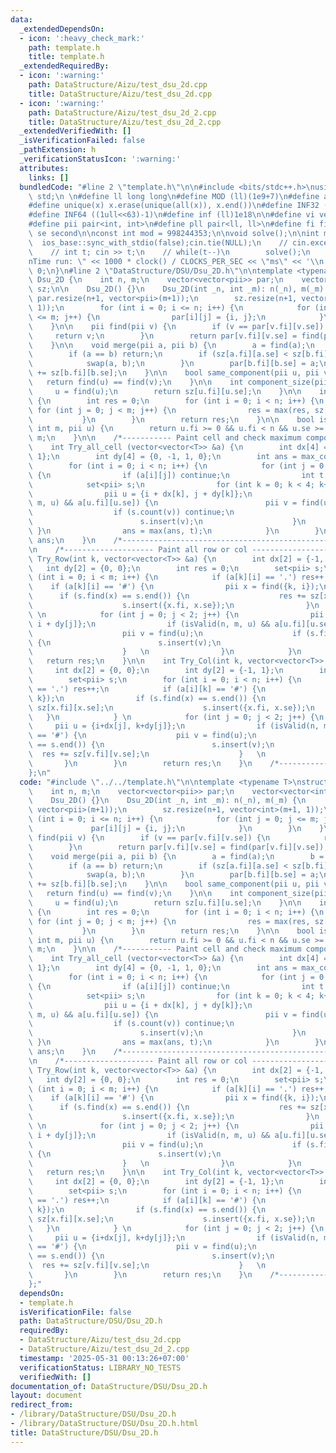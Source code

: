 ```yaml
---
data:
  _extendedDependsOn:
  - icon: ':heavy_check_mark:'
    path: template.h
    title: template.h
  _extendedRequiredBy:
  - icon: ':warning:'
    path: DataStructure/Aizu/test_dsu_2d.cpp
    title: DataStructure/Aizu/test_dsu_2d.cpp
  - icon: ':warning:'
    path: DataStructure/Aizu/test_dsu_2d_2.cpp
    title: DataStructure/Aizu/test_dsu_2d_2.cpp
  _extendedVerifiedWith: []
  _isVerificationFailed: false
  _pathExtension: h
  _verificationStatusIcon: ':warning:'
  attributes:
    links: []
  bundledCode: "#line 2 \"template.h\"\n\n#include <bits/stdc++.h>\nusing namespace\
    \ std;\n \n#define ll long long\n#define MOD (ll)(1e9+7)\n#define all(x) (x).begin(),(x).end()\n\
    #define unique(x) x.erase(unique(all(x)), x.end())\n#define INF32 ((1ull<<31)-1)\n\
    #define INF64 ((1ull<<63)-1)\n#define inf (ll)1e18\n\n#define vi vector<int>\n\
    #define pii pair<int, int>\n#define pll pair<ll, ll>\n#define fi first\n#define\
    \ se second\n\nconst int mod = 998244353;\n\nvoid solve();\n\nint main(){\n  \
    \  ios_base::sync_with_stdio(false);cin.tie(NULL);\n    // cin.exceptions(cin.failbit);\n\
    \    // int t; cin >> t;\n    // while(t--)\n        solve();\n    cerr << \"\\\
    nTime run: \" << 1000 * clock() / CLOCKS_PER_SEC << \"ms\" << '\\n';\n    return\
    \ 0;\n}\n#line 2 \"DataStructure/DSU/Dsu_2D.h\"\n\ntemplate <typename T>\nstruct\
    \ Dsu_2D {\n    int n, m;\n    vector<vector<pii>> par;\n    vector<vector<int>>\
    \ sz;\n\n    Dsu_2D() {}\n    Dsu_2D(int _n, int _m): n(_n), m(_m) {\n       \
    \ par.resize(n+1, vector<pii>(m+1));\n        sz.resize(n+1, vector<int>(m+1,\
    \ 1));\n        for (int i = 0; i <= n; i++) {\n            for (int j = 0; j\
    \ <= m; j++) {\n                par[i][j] = {i, j};\n            }\n        }\n\
    \    }\n\n    pii find(pii v) {\n        if (v == par[v.fi][v.se]) {\n       \
    \     return v;\n        }\n        return par[v.fi][v.se] = find(par[v.fi][v.se]);\n\
    \    }\n\n    void merge(pii a, pii b) {\n        a = find(a);\n        b = find(b);\n\
    \        if (a == b) return;\n        if (sz[a.fi][a.se] < sz[b.fi][b.se]) {\n\
    \            swap(a, b);\n        }\n        par[b.fi][b.se] = a;\n        sz[a.fi][a.se]\
    \ += sz[b.fi][b.se];\n    }\n\n    bool same_component(pii u, pii v) {\n     \
    \   return find(u) == find(v);\n    }\n\n    int component_size(pii u) {\n   \
    \     u = find(u);\n        return sz[u.fi][u.se];\n    }\n\n    int max_component()\
    \ {\n        int res = 0;\n        for (int i = 0; i < n; i++) {\n           \
    \ for (int j = 0; j < m; j++) {\n                res = max(res, sz[i][j]);\n \
    \           }\n        }\n        return res;\n    }\n\n    bool isValid(int n,\
    \ int m, pii u) {\n        return u.fi >= 0 && u.fi < n && u.se >= 0 && u.se <\
    \ m;\n    }\n\n    /*----------- Paint cell and check maximum component ---------*/\n\
    \    int Try_all_cell (vector<vector<T>> &a) {\n        int dx[4] = {-1, 0, 0,\
    \ 1};\n        int dy[4] = {0, -1, 1, 0};\n        int ans = max_component();\n\
    \        for (int i = 0; i < n; i++) {\n            for (int j = 0; j < m; j++)\
    \ {\n                if (a[i][j]) continue;\n                int t = 1;\n    \
    \            set<pii> s;\n                for (int k = 0; k < 4; k++) {\n    \
    \                pii u = {i + dx[k], j + dy[k]};\n                    if (isValid(n,\
    \ m, u) && a[u.fi][u.se]) {\n                        pii v = find(u);\n      \
    \                  if (s.count(v)) continue;\n                        t += sz[v.fi][v.se];\n\
    \                        s.insert(v);\n                    }\n               \
    \ }\n                ans = max(ans, t);\n            }\n        }\n        return\
    \ ans;\n    }\n    /*------------------------------------------------------------*/\n\
    \n    /*-------------------- Paint all row or col ------------------*/\n    int\
    \ Try_Row(int k, vector<vector<T>> &a) {\n        int dx[2] = {-1, 1};\n     \
    \   int dy[2] = {0, 0};\n        int res = 0;\n        set<pii> s;\n        for\
    \ (int i = 0; i < m; i++) {\n            if (a[k][i] == '.') res++;\n        \
    \    if (a[k][i] == '#') {\n                pii x = find({k, i});\n          \
    \      if (s.find(x) == s.end()) {\n                    res += sz[x.fi][x.se];\n\
    \                    s.insert({x.fi, x.se});\n                }\n            }\
    \ \n            for (int j = 0; j < 2; j++) {\n                pii u = {k + dx[j],\
    \ i + dy[j]};\n                if (isValid(n, m, u) && a[u.fi][u.se] == '#') {\n\
    \                    pii v = find(u);\n                    if (s.find(v) == s.end())\
    \ {\n                        s.insert(v);\n                        res += sz[v.fi][v.se];\n\
    \                    }   \n                }\n            }\n        }\n     \
    \   return res;\n    }\n\n    int Try_Col(int k, vector<vector<T>> &a) {\n   \
    \     int dx[2] = {0, 0};\n        int dy[2] = {-1, 1};\n        int res = 0;\n\
    \        set<pii> s;\n        for (int i = 0; i < n; i++) {\n            if (a[i][k]\
    \ == '.') res++;\n            if (a[i][k] == '#') {\n                pii x = find({i,\
    \ k});\n                if (s.find(x) == s.end()) {\n                    res +=\
    \ sz[x.fi][x.se];\n                    s.insert({x.fi, x.se});\n             \
    \   }\n            } \n            for (int j = 0; j < 2; j++) {\n           \
    \     pii u = {i+dx[j], k+dy[j]};\n                if (isValid(n, m, u) && a[u.fi][u.se]\
    \ == '#') {\n                    pii v = find(u);\n                    if (s.find(v)\
    \ == s.end()) {\n                        s.insert(v);\n                      \
    \  res += sz[v.fi][v.se];\n                    }   \n                }\n     \
    \       }\n        }\n        return res;\n    }\n    /*------------------------------------------------------------*/\n\
    };\n"
  code: "#include \"../../template.h\"\n\ntemplate <typename T>\nstruct Dsu_2D {\n\
    \    int n, m;\n    vector<vector<pii>> par;\n    vector<vector<int>> sz;\n\n\
    \    Dsu_2D() {}\n    Dsu_2D(int _n, int _m): n(_n), m(_m) {\n        par.resize(n+1,\
    \ vector<pii>(m+1));\n        sz.resize(n+1, vector<int>(m+1, 1));\n        for\
    \ (int i = 0; i <= n; i++) {\n            for (int j = 0; j <= m; j++) {\n   \
    \             par[i][j] = {i, j};\n            }\n        }\n    }\n\n    pii\
    \ find(pii v) {\n        if (v == par[v.fi][v.se]) {\n            return v;\n\
    \        }\n        return par[v.fi][v.se] = find(par[v.fi][v.se]);\n    }\n\n\
    \    void merge(pii a, pii b) {\n        a = find(a);\n        b = find(b);\n\
    \        if (a == b) return;\n        if (sz[a.fi][a.se] < sz[b.fi][b.se]) {\n\
    \            swap(a, b);\n        }\n        par[b.fi][b.se] = a;\n        sz[a.fi][a.se]\
    \ += sz[b.fi][b.se];\n    }\n\n    bool same_component(pii u, pii v) {\n     \
    \   return find(u) == find(v);\n    }\n\n    int component_size(pii u) {\n   \
    \     u = find(u);\n        return sz[u.fi][u.se];\n    }\n\n    int max_component()\
    \ {\n        int res = 0;\n        for (int i = 0; i < n; i++) {\n           \
    \ for (int j = 0; j < m; j++) {\n                res = max(res, sz[i][j]);\n \
    \           }\n        }\n        return res;\n    }\n\n    bool isValid(int n,\
    \ int m, pii u) {\n        return u.fi >= 0 && u.fi < n && u.se >= 0 && u.se <\
    \ m;\n    }\n\n    /*----------- Paint cell and check maximum component ---------*/\n\
    \    int Try_all_cell (vector<vector<T>> &a) {\n        int dx[4] = {-1, 0, 0,\
    \ 1};\n        int dy[4] = {0, -1, 1, 0};\n        int ans = max_component();\n\
    \        for (int i = 0; i < n; i++) {\n            for (int j = 0; j < m; j++)\
    \ {\n                if (a[i][j]) continue;\n                int t = 1;\n    \
    \            set<pii> s;\n                for (int k = 0; k < 4; k++) {\n    \
    \                pii u = {i + dx[k], j + dy[k]};\n                    if (isValid(n,\
    \ m, u) && a[u.fi][u.se]) {\n                        pii v = find(u);\n      \
    \                  if (s.count(v)) continue;\n                        t += sz[v.fi][v.se];\n\
    \                        s.insert(v);\n                    }\n               \
    \ }\n                ans = max(ans, t);\n            }\n        }\n        return\
    \ ans;\n    }\n    /*------------------------------------------------------------*/\n\
    \n    /*-------------------- Paint all row or col ------------------*/\n    int\
    \ Try_Row(int k, vector<vector<T>> &a) {\n        int dx[2] = {-1, 1};\n     \
    \   int dy[2] = {0, 0};\n        int res = 0;\n        set<pii> s;\n        for\
    \ (int i = 0; i < m; i++) {\n            if (a[k][i] == '.') res++;\n        \
    \    if (a[k][i] == '#') {\n                pii x = find({k, i});\n          \
    \      if (s.find(x) == s.end()) {\n                    res += sz[x.fi][x.se];\n\
    \                    s.insert({x.fi, x.se});\n                }\n            }\
    \ \n            for (int j = 0; j < 2; j++) {\n                pii u = {k + dx[j],\
    \ i + dy[j]};\n                if (isValid(n, m, u) && a[u.fi][u.se] == '#') {\n\
    \                    pii v = find(u);\n                    if (s.find(v) == s.end())\
    \ {\n                        s.insert(v);\n                        res += sz[v.fi][v.se];\n\
    \                    }   \n                }\n            }\n        }\n     \
    \   return res;\n    }\n\n    int Try_Col(int k, vector<vector<T>> &a) {\n   \
    \     int dx[2] = {0, 0};\n        int dy[2] = {-1, 1};\n        int res = 0;\n\
    \        set<pii> s;\n        for (int i = 0; i < n; i++) {\n            if (a[i][k]\
    \ == '.') res++;\n            if (a[i][k] == '#') {\n                pii x = find({i,\
    \ k});\n                if (s.find(x) == s.end()) {\n                    res +=\
    \ sz[x.fi][x.se];\n                    s.insert({x.fi, x.se});\n             \
    \   }\n            } \n            for (int j = 0; j < 2; j++) {\n           \
    \     pii u = {i+dx[j], k+dy[j]};\n                if (isValid(n, m, u) && a[u.fi][u.se]\
    \ == '#') {\n                    pii v = find(u);\n                    if (s.find(v)\
    \ == s.end()) {\n                        s.insert(v);\n                      \
    \  res += sz[v.fi][v.se];\n                    }   \n                }\n     \
    \       }\n        }\n        return res;\n    }\n    /*------------------------------------------------------------*/\n\
    };"
  dependsOn:
  - template.h
  isVerificationFile: false
  path: DataStructure/DSU/Dsu_2D.h
  requiredBy:
  - DataStructure/Aizu/test_dsu_2d.cpp
  - DataStructure/Aizu/test_dsu_2d_2.cpp
  timestamp: '2025-05-31 00:13:26+07:00'
  verificationStatus: LIBRARY_NO_TESTS
  verifiedWith: []
documentation_of: DataStructure/DSU/Dsu_2D.h
layout: document
redirect_from:
- /library/DataStructure/DSU/Dsu_2D.h
- /library/DataStructure/DSU/Dsu_2D.h.html
title: DataStructure/DSU/Dsu_2D.h
---
```

